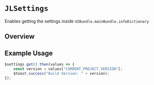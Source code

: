# ``JLSettings``

Enables getting the settings inside `UIBundle.mainBundle.infoDictionary`


## Overview


## Example Usage

```js
$settings.get().then(values => {
    const version = values["CURRENT_PROJECT_VERSION"];         
    $toast.success("Build Version: " + version);
});
```
